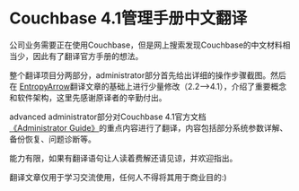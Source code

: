 # Couchbase 4.1管理手册中文翻译
公司业务需要正在使用Couchbase，但是网上搜索发现Couchbase的中文材料相当少，因此有了翻译官方手册的想法。

整个翻译项目分两部分，administrator部分首先给出详细的操作步骤截图。然后在 [EntropyArrow](http://blog.csdn.net/entropyarrow/article/details/39397983)翻译文章的基础上进行少量修改（2.2——>4.1），介绍了重要概念和软件架构，这里先感谢原译者的辛勤付出。

advanced administrator部分对Couchbase 4.1官方文档[《Administrator Guide》](https://developer.couchbase.com/documentation/server/4.1/admin/admin-intro.html)的重点内容进行了翻译，内容包括部分系统参数详解、备份恢复、问题诊断等。

能力有限，如果有翻译语句让人读着费解还请见谅，并欢迎指出。

翻译文章仅用于学习交流使用，任何人不得将其用于商业目的:)

